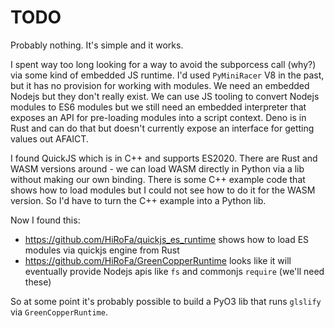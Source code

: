 # TODO

Probably nothing. It's simple and it works.

I spent way too long looking for a way to avoid the subporcess call (why?) via some kind of embedded JS runtime. I'd used `PyMiniRacer` V8 in the past, but it has no provision for working with modules. We need an embedded Nodejs but they don't really exist. We can use JS tooling to convert Nodejs modules to ES6 modules but we still need an embedded interpreter that exposes an API for pre-loading modules into a script context. Deno is in Rust and can do that but doesn't currently expose an interface for getting values out AFAICT.

I found QuickJS which is in C++ and supports ES2020. There are Rust and WASM versions around - we can load WASM directly in Python via a lib without making our own binding. There is some C++ example code that shows how to load modules but I could not see how to do it for the WASM version. So I'd have to turn the C++ example into a Python lib.

Now I found this:

- https://github.com/HiRoFa/quickjs_es_runtime
  shows how to load ES modules via quickjs engine from Rust
- https://github.com/HiRoFa/GreenCopperRuntime
  looks like it will eventually provide Nodejs apis like `fs` and commonjs `require` (we'll need these)

So at some point it's probably possible to build a PyO3 lib that runs `glslify` via `GreenCopperRuntime`.
